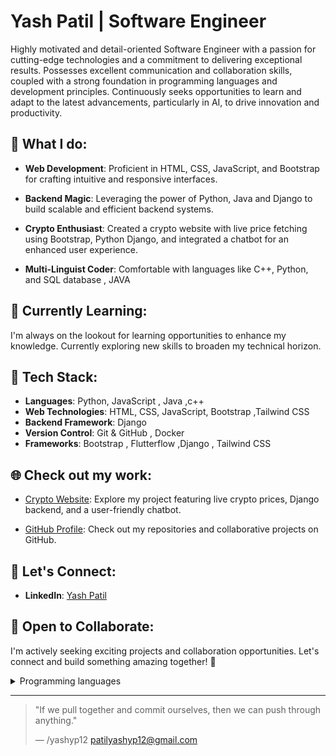  # Yash Patil  | Software Engineer 

 

Highly motivated and detail-oriented Software Engineer with a passion for cutting-edge technologies and a commitment to delivering exceptional results. Possesses excellent communication and collaboration skills, coupled with a strong foundation in programming languages and development principles. Continuously seeks opportunities to learn and adapt to the latest advancements, particularly in AI, to drive innovation and productivity.

## 🚀 What I do:

- **Web Development**: Proficient in HTML, CSS, JavaScript, and Bootstrap for crafting intuitive and responsive interfaces.
  
- **Backend Magic**: Leveraging the power of Python, Java and Django to build scalable and efficient backend systems.
  
- **Crypto Enthusiast**: Created a crypto website with live price fetching using Bootstrap, Python Django, and integrated a chatbot for an enhanced user experience.

- **Multi-Linguist Coder**: Comfortable with languages like C++, Python, and SQL database , JAVA

## 🌱 Currently Learning:

I'm always on the lookout for learning opportunities to enhance my knowledge. Currently exploring new skills to broaden my technical horizon.

## 🔧 Tech Stack:

- **Languages**: Python, JavaScript , Java ,c++
- **Web Technologies**: HTML, CSS, JavaScript, Bootstrap ,Tailwind CSS
- **Backend Framework**: Django 
- **Version Control**: Git & GitHub , Docker
- **Frameworks**: Bootstrap , Flutterflow ,Django , Tailwind CSS

## 🌐 Check out my work:

- [Crypto Website](https://github.com/yashyp12/Cryptox): Explore my project featuring live crypto prices, Django backend, and a user-friendly chatbot.
  

- [GitHub Profile](https://github.com/yashyp12): Check out my repositories and collaborative projects on GitHub.

## 👥 Let's Connect:

- **LinkedIn**: [Yash Patil](https://www.linkedin.com/in/yashyp12/)

## 🤝 Open to Collaborate:

I'm actively seeking exciting projects and collaboration opportunities. Let's connect and build something amazing together! 🚀

<details>
<summary>Programming languages</summary>

| Rank | Languages |
|-----:|-----------|
|     1| Python|
|     2| Java Script    |
|     3| SQL Database
      4| JAVA

</details>

---
> "If we pull together and commit ourselves, then we can push through anything."
> 
> — /yashyp12
patilyashyp12@gmail.com
